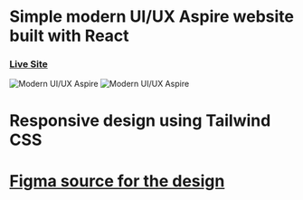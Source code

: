 # Simple modern UI/UX Aspire website built with React

### [Live Site](https://mnikov00.github.io/React-aspire-website)

![Modern UI/UX Aspire](https://i.ibb.co/WHZxjG4/large.png)
![Modern UI/UX Aspire](https://i.ibb.co/3cD2Qhp/small.png)

# Responsive design using Tailwind CSS

# [Figma source for the design](https://www.figma.com/community/file/1256520821156896393/free-website-template)
